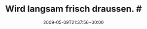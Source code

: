 ---
retweeted: false
source: <a href="http://twitter.com" rel="nofollow">Twitter Web Client</a>
entities:
  hashtags:
  - text: twetter
    indices:
    - '30'
    - '38'
  symbols: []
  user_mentions: []
  urls: []
display_text_range:
- '0'
- '38'
favorite_count: '0'
id_str: '1749456954'
truncated: false
retweet_count: '0'
id: '1749456954'
created_at: Sat May 09 21:37:56 +0000 2009
favorited: false
full_text: 'Wird langsam frisch draussen. #twetter'
lang: de
tags:
- twetter
- pesos:twitter
date: '2009-05-09T21:37:56+00:00'
src: https://twitter.com/bascht/status/1749456954
original_url: https://twitter.com/bascht/status/1749456954
type: twitter_tweet
text: 'Wird langsam frisch draussen. #twetter'
title: 'Wird langsam frisch draussen. #'

---